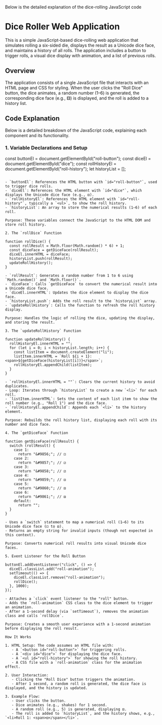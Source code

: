 Below is the detailed explanation of the dice-rolling JavaScript code 

# Dice Roller Web Application

This is a simple JavaScript-based dice-rolling web application that simulates rolling a six-sided die, displays the result as a Unicode dice face, and maintains a history of all rolls. The application includes a button to trigger rolls, a visual dice display with animation, and a list of previous rolls.

## Overview

The application consists of a single JavaScript file that interacts with an HTML page and CSS for styling. When the user clicks the "Roll Dice" button, the dice animates, a random number (1–6) is generated, the corresponding dice face (e.g., ⚅) is displayed, and the roll is added to a history list.

## Code Explanation

Below is a detailed breakdown of the JavaScript code, explaining each component and its functionality.

### 1. Variable Declarations and Setup

const buttonEl = document.getElementById("roll-button");
const diceEl = document.getElementById("dice");
const rollHistoryEl = document.getElementById("roll-history");
let historyList = [];
```

- `buttonEl`: References the HTML button with `id="roll-button"`, used to trigger dice rolls.
- `diceEl`: References the HTML element with `id="dice"`, which displays the Unicode dice face (e.g., ⚄).
- `rollHistoryEl`: References the HTML element with `id="roll-history"`, typically a `<ul>`, to show the roll history.
- `historyList`: An array to store the numerical results (1–6) of each roll.

Purpose: These variables connect the JavaScript to the HTML DOM and store roll history.

2. The `rollDice` Function

function rollDice() {
  const rollResult = Math.floor(Math.random() * 6) + 1;
  const diceFace = getDiceFace(rollResult);
  diceEl.innerHTML = diceFace;
  historyList.push(rollResult);
  updateRollHistory();
}

- `rollResult`: Generates a random number from 1 to 6 using `Math.random()` and `Math.floor()`.
- `diceFace`: Calls `getDiceFace` to convert the numerical result into a Unicode dice face.
- `diceEl.innerHTML`: Updates the dice element to display the dice face.
- `historyList.push`: Adds the roll result to the `historyList` array.
- `updateRollHistory`: Calls the function to refresh the roll history display.

Purpose: Handles the logic of rolling the dice, updating the display, and storing the result.

3. The `updateRollHistory` Function

function updateRollHistory() {
  rollHistoryEl.innerHTML = "";
  for (let i = 0; i < historyList.length; i++) {
    const listItem = document.createElement("li");
    listItem.innerHTML = `Roll ${i + 1}: <span>${getDiceFace(historyList[i])}</span>`;
    rollHistoryEl.appendChild(listItem);
  }
}

- `rollHistoryEl.innerHTML = ""`: Clears the current history to avoid duplicates.
- Loop: Iterates through `historyList` to create a new `<li>` for each roll.
- `listItem.innerHTML`: Sets the content of each list item to show the roll number (e.g., "Roll 1") and the dice face.
- `rollHistoryEl.appendChild`: Appends each `<li>` to the history element.

Purpose: Rebuilds the roll history list, displaying each roll with its number and dice face.

4. The `getDiceFace` Function

function getDiceFace(rollResult) {
  switch (rollResult) {
    case 1:
      return "&#9856;"; // ⚀
    case 2:
      return "&#9857;"; // ⚁
    case 3:
      return "&#9858;"; // ⚂
    case 4:
      return "&#9859;"; // ⚃
    case 5:
      return "&#9860;"; // ⚄
    case 6:
      return "&#9861;"; // ⚅
    default:
      return "";
  }
}

- Uses a `switch` statement to map a numerical roll (1–6) to its Unicode dice face (⚀ to ⚅).
- Returns an empty string for invalid inputs (though not expected in this context).

Purpose: Converts numerical roll results into visual Unicode dice faces.

5. Event Listener for the Roll Button

buttonEl.addEventListener("click", () => {
  diceEl.classList.add("roll-animation");
  setTimeout(() => {
    diceEl.classList.remove("roll-animation");
    rollDice();
  }, 1000);
});

- Attaches a `click` event listener to the "roll" button.
- Adds the `roll-animation` CSS class to the dice element to trigger an animation.
- After a 1-second delay (via `setTimeout`), removes the animation class and calls `rollDice`.

Purpose: Creates a smooth user experience with a 1-second animation before displaying the roll result.

How It Works

1. HTML Setup: The code assumes an HTML file with:
   - A `<button id="roll-button">` for triggering rolls.
   - A `<div id="dice">` for displaying the dice face.
   - A `<ul id="roll-history">` for showing the roll history.
   - A CSS file with a `roll-animation` class for the animation effect.

2. User Interaction:
   - Clicking the "Roll Dice" button triggers the animation.
   - After 1 second, a random roll is generated, the dice face is displayed, and the history is updated.

3. Example Flow:
   - User clicks the button.
   - Dice animates (e.g., shakes) for 1 second.
   - A random roll (e.g., 5) is generated, displaying ⚄.
   - The roll is added to `historyList`, and the history shows, e.g., `<li>Roll 1: <span>⚄</span></li>`.